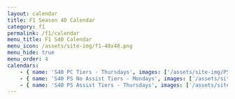 ```yaml
---
layout: calendar
title: F1 Season 40 Calendar
category: f1
permalink: /f1/calendar
menu_title: F1 S40 Calendar
menu_icon: /assets/site-img/f1-48x48.png
menu_hide: true
menu_order: 4
calendars:
    - { name: 'S40 PC Tiers - Thursdays', images: ['/assets/site-img/PSGL-S40-Calendar-PC-Thursdays.jpg'], width: 1920, height: 1080 }
    - { name: 'S40 PS No Assist Tiers - Mondays', images: ['/assets/site-img/PSGL-S40-Calendar-Regular-Mondays.jpg'], width: 1920, height: 1080 }
    - { name: 'S40 PS Assist Tiers - Thursdays', images: ['/assets/site-img/PSGL-S40-Calendar-Regular-Thursdays.jpg'], width: 1920, height: 1080 }
---
```

